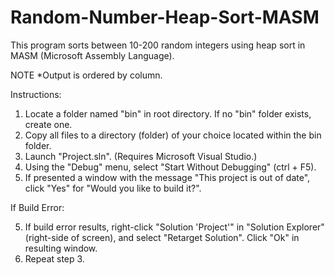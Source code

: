 # Random-Number-Heap-Sort-MASM
This program sorts between 10-200 random integers using heap sort in MASM (Microsoft Assembly Language).

NOTE *Output is ordered by column.

Instructions:
1. Locate a folder named "bin" in root directory. If no "bin" folder exists, create one.
2. Copy all files to a directory (folder) of your choice located within the bin folder.
3. Launch "Project.sln". (Requires Microsoft Visual Studio.)
4. Using the "Debug" menu, select "Start Without Debugging" (ctrl + F5).
5. If presented a window with the message "This project is out of date", click "Yes" for "Would you like to build it?".

If Build Error:

5. If build error results, right-click "Solution 'Project'" in "Solution Explorer" (right-side of screen), 
  and select "Retarget Solution". Click "Ok" in resulting window.
6. Repeat step 3.
